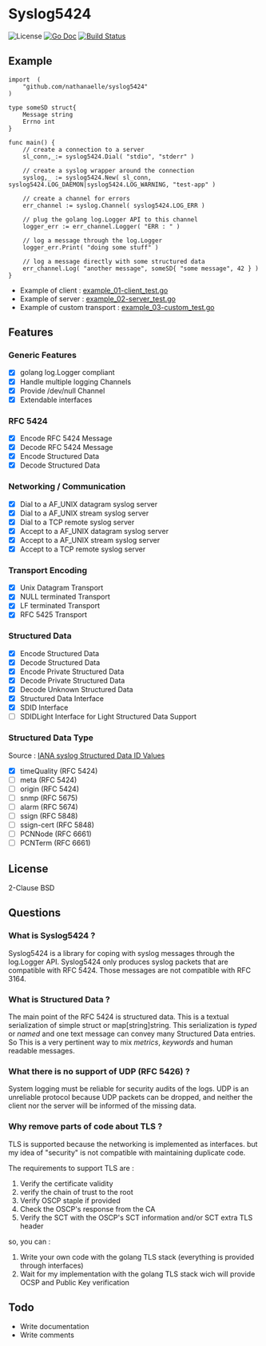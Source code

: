 # Syslog5424

![License](http://img.shields.io/badge/license-Simplified_BSD-blue.svg?style=flat) [![Go Doc](http://img.shields.io/badge/godoc-syslog5424-blue.svg?style=flat)](http://godoc.org/github.com/nathanaelle/syslog5424) [![Build Status](https://travis-ci.org/nathanaelle/syslog5424.svg?branch=master)](https://travis-ci.org/nathanaelle/syslog5424)

## Example

```
import	(
	"github.com/nathanaelle/syslog5424"
)

type someSD struct{
	Message string
	Errno int
}

func main() {
	// create a connection to a server
	sl_conn,_:= syslog5424.Dial( "stdio", "stderr" )

	// create a syslog wrapper around the connection
	syslog,_ := syslog5424.New( sl_conn, syslog5424.LOG_DAEMON|syslog5424.LOG_WARNING, "test-app" )

	// create a channel for errors
	err_channel	:= syslog.Channel( syslog5424.LOG_ERR )

	// plug the golang log.Logger API to this channel
	logger_err := err_channel.Logger( "ERR : " )

	// log a message through the log.Logger
	logger_err.Print( "doing some stuff" )

	// log a message directly with some structured data
	err_channel.Log( "another message", someSD{ "some message", 42 } )
}

```
  * Example of client : [example_01-client_test.go](example_01-client_test.go)
  * Example of server :  [example_02-server_test.go](example_02-server_test.go)
  * Example of custom transport :  [example_03-custom_test.go](example_03-custom_test.go)

## Features

### Generic Features

  * [x] golang log.Logger compliant
  * [x] Handle multiple logging Channels
  * [x] Provide /dev/null Channel
  * [x] Extendable interfaces

### RFC 5424

  * [x] Encode RFC 5424 Message
  * [x] Decode RFC 5424 Message
  * [x] Encode Structured Data
  * [x] Decode Structured Data

### Networking / Communication

  * [x] Dial to a AF_UNIX datagram syslog server
  * [x] Dial to a AF_UNIX stream syslog server
  * [x] Dial to a TCP remote syslog server
  * [x] Accept to a AF_UNIX datagram syslog server
  * [x] Accept to a AF_UNIX stream syslog server
  * [x] Accept to a TCP remote syslog server

### Transport Encoding

  * [x] Unix Datagram Transport
  * [x] NULL terminated Transport
  * [x] LF terminated Transport
  * [x] RFC 5425 Transport

### Structured Data

  * [x] Encode Structured Data
  * [x] Decode Structured Data
  * [x] Encode Private Structured Data
  * [x] Decode Private Structured Data
  * [x] Decode Unknown Structured Data
  * [x] Structured Data Interface
  * [x] SDID Interface
  * [ ] SDIDLight Interface for Light Structured Data Support

### Structured Data Type

Source : [IANA syslog Structured Data ID Values](https://www.iana.org/assignments/syslog-parameters/syslog-parameters.xhtml#syslog-parameters-4)

  * [x] timeQuality (RFC 5424)
  * [ ] meta (RFC 5424)
  * [ ] origin (RFC 5424)
  * [ ] snmp (RFC 5675)
  * [ ] alarm (RFC 5674)
  * [ ] ssign (RFC 5848)
  * [ ] ssign-cert (RFC 5848)
  * [ ] PCNNode (RFC 6661)
  * [ ] PCNTerm (RFC 6661)

## License

2-Clause BSD

## Questions

### What is Syslog5424 ?

Syslog5424 is a library for coping with syslog messages through the log.Logger API.
Syslog5424 only produces syslog packets that are compatible with RFC 5424.
Those messages are not compatible with RFC 3164.

### What is Structured Data ?

The main point of the RFC 5424 is structured data.
This is a textual serialization of simple struct or map[string]string.
This serialization is _typed_ or _named_ and one text message can convey many Structured Data entries.
So This is a very pertinent way to mix *metrics*, *keywords* and human readable messages.

### What there is no support of UDP (RFC 5426) ?

System logging must be reliable for security audits of the logs.
UDP is an unreliable protocol because UDP packets can be dropped, and neither the client nor the server will be informed of the missing data.

### Why remove parts of code about TLS ?

TLS is supported because the networking is implemented as interfaces.
but my idea of "security" is not compatible with maintaining duplicate code.

The requirements to support TLS are :

1. Verify the certificate validity
2. verify the chain of trust to the root
3. Verify OSCP staple if provided
4. Check the OSCP's response from the CA
5. Verify the SCT with the OSCP's SCT information and/or SCT extra TLS header

so, you can :

1. Write your own code with the golang TLS stack (everything is provided through interfaces)
2. Wait for my implementation with the golang TLS stack wich will provide OCSP and Public Key verification

## Todo

  * Write documentation
  * Write comments
